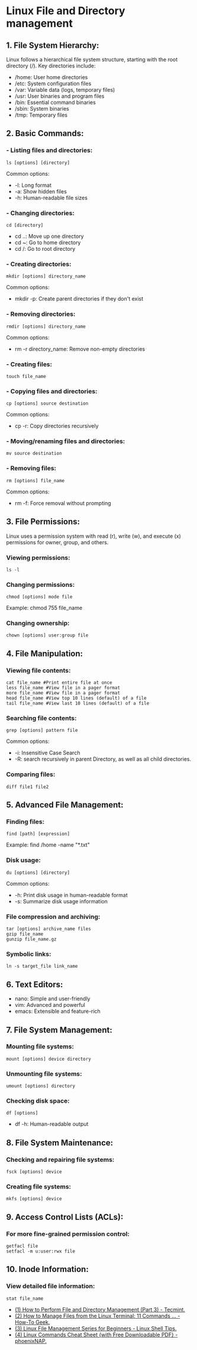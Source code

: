 # Linux File and Directory management

## 1. File System Hierarchy:
Linux follows a hierarchical file system structure, starting with the root directory (/). Key directories include:

- /home: User home directories
- /etc: System configuration files
- /var: Variable data (logs, temporary files)
- /usr: User binaries and program files
- /bin: Essential command binaries
- /sbin: System binaries
- /tmp: Temporary files

## 2. Basic Commands:

### - Listing files and directories:
```
ls [options] [directory]
```
Common options:
- -l: Long format
- -a: Show hidden files
- -h: Human-readable file sizes

### - Changing directories:
```
cd [directory]
```
- cd ..: Move up one directory
- cd ~: Go to home directory
- cd /: Go to root directory

### - Creating directories:
```
mkdir [options] directory_name
```
Common options:
- mkdir -p: Create parent directories if they don't exist

### - Removing directories:
```
rmdir [options] directory_name
```
Common options:
- rm -r directory_name: Remove non-empty directories

### - Creating files:
```
touch file_name
```

### - Copying files and directories:
```
cp [options] source destination
```
Common options:
- cp -r: Copy directories recursively

### - Moving/renaming files and directories:
```
mv source destination
```

### - Removing files:
```
rm [options] file_name
```
Common options:
- rm -f: Force removal without prompting

## 3. File Permissions:

Linux uses a permission system with read (r), write (w), and execute (x) permissions for owner, group, and others.

### Viewing permissions:
```
ls -l
```

### Changing permissions:
```
chmod [options] mode file
```
Example: chmod 755 file_name

### Changing ownership:
```
chown [options] user:group file
```

## 4. File Manipulation:

### Viewing file contents:
```
cat file_name #Print entire file at once
less file_name #View file in a pager format
more file_name #View file in a pager format
head file_name #View top 10 lines (default) of a file
tail file_name #View last 10 lines (default) of a file
```

### Searching file contents:
```
grep [options] pattern file
```
Common options:
- -i: Insensitive Case Search
- -R: search recursively in parent Directory, as well as all child directories.

### Comparing files:
```
diff file1 file2
```

## 5. Advanced File Management:

### Finding files:
```
find [path] [expression]
```
Example: find /home -name "*.txt"

### Disk usage:
```
du [options] [directory]
```
Common options:
- -h: Print disk usage in human-readable format
- -s: Summarize disk usage information

### File compression and archiving:
```
tar [options] archive_name files
gzip file_name
gunzip file_name.gz
```

### Symbolic links:
```
ln -s target_file link_name
```

## 6. Text Editors:

- nano: Simple and user-friendly
- vim: Advanced and powerful
- emacs: Extensible and feature-rich

## 7. File System Management:

### Mounting file systems:
```
mount [options] device directory
```

### Unmounting file systems:
```
umount [options] directory
```

### Checking disk space:
```
df [options]
```
- df -h: Human-readable output

## 8. File System Maintenance:

### Checking and repairing file systems:
```
fsck [options] device
```

### Creating file systems:
```
mkfs [options] device
```

## 9. Access Control Lists (ACLs):

### For more fine-grained permission control:
```
getfacl file
setfacl -m u:user:rwx file
```

## 10. Inode Information:

### View detailed file information:
```
stat file_name
```

- [(1) How to Perform File and Directory Management (Part 3) - Tecmint.](https://www.tecmint.com/file-and-directory-management-in-linux/.)
- [(2) How to Manage Files from the Linux Terminal: 11 Commands ... - How-To Geek.](https://www.howtogeek.com/107808/how-to-manage-files-from-the-linux-terminal-11-commands-you-need-to-know/.)
- [(3) Linux File Management Series for Beginners - Linux Shell Tips.](https://www.ubuntumint.com/linux-file-management/.)
- [(4) Linux Commands Cheat Sheet {with Free Downloadable PDF} - phoenixNAP.](https://phoenixnap.com/kb/linux-commands-cheat-sheet.)
